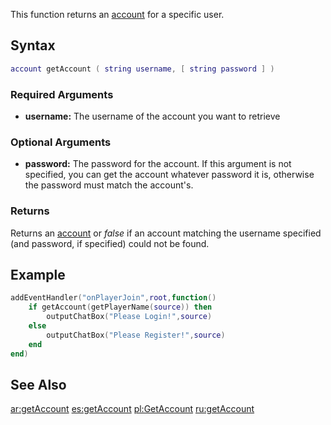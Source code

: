 This function returns an [account](/docs/account.md "wikilink") for a specific user.

Syntax
------

``` lua
account getAccount ( string username, [ string password ] )
```

### Required Arguments

-   **username:** The username of the account you want to retrieve

### Optional Arguments

-   **password:** The password for the account. If this argument is not specified, you can get the account whatever password it is, otherwise the password must match the account's.

### Returns

Returns an [account](/docs/account.md "wikilink") or *false* if an account matching the username specified (and password, if specified) could not be found.

Example
-------

``` lua
addEventHandler("onPlayerJoin",root,function()
    if getAccount(getPlayerName(source)) then
        outputChatBox("Please Login!",source)
    else
        outputChatBox("Please Register!",source)
    end
end)
```

See Also
--------

[ar:getAccount](/docs/ar:getaccount.md "wikilink") [es:getAccount](/docs/es:getaccount.md "wikilink") [pl:GetAccount](/docs/pl:getaccount.md "wikilink") [ru:getAccount](/docs/ru:getaccount.md "wikilink")

